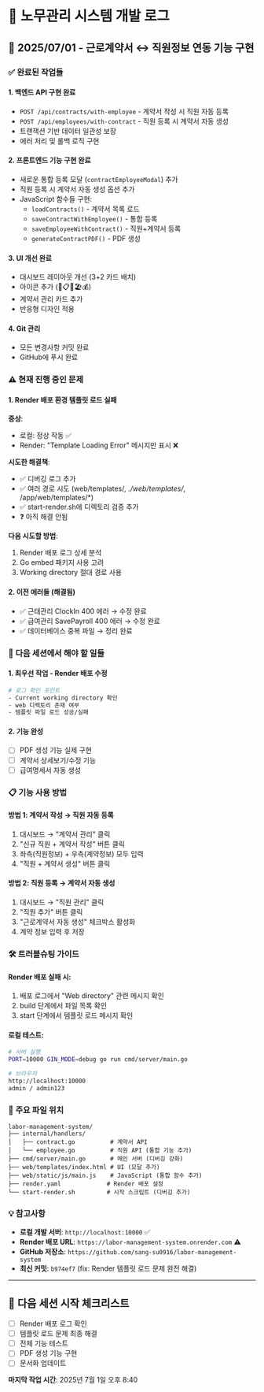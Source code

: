 # 🚀 노무관리 시스템 개발 로그

## 📅 2025/07/01 - 근로계약서 ↔ 직원정보 연동 기능 구현

### ✅ **완료된 작업들**

#### 1. **백엔드 API 구현 완료**
- `POST /api/contracts/with-employee` - 계약서 작성 시 직원 자동 등록
- `POST /api/employees/with-contract` - 직원 등록 시 계약서 자동 생성
- 트랜잭션 기반 데이터 일관성 보장
- 에러 처리 및 롤백 로직 구현

#### 2. **프론트엔드 기능 구현 완료**
- 새로운 통합 등록 모달 (`contractEmployeeModal`) 추가
- 직원 등록 시 계약서 자동 생성 옵션 추가
- JavaScript 함수들 구현:
  - `loadContracts()` - 계약서 목록 로드
  - `saveContractWithEmployee()` - 통합 등록
  - `saveEmployeeWithContract()` - 직원+계약서 등록
  - `generateContractPDF()` - PDF 생성

#### 3. **UI 개선 완료**
- 대시보드 레이아웃 개선 (3+2 카드 배치)
- 아이콘 추가 (👥📋⏰🏖️💰)
- 계약서 관리 카드 추가
- 반응형 디자인 적용

#### 4. **Git 관리**
- 모든 변경사항 커밋 완료
- GitHub에 푸시 완료

### ⚠️ **현재 진행 중인 문제**

#### 1. **Render 배포 환경 템플릿 로드 실패**
**증상**: 
- 로컬: 정상 작동 ✅
- Render: "Template Loading Error" 메시지만 표시 ❌

**시도한 해결책**:
- ✅ 디버깅 로그 추가
- ✅ 여러 경로 시도 (web/templates/*, ./web/templates/*, /app/web/templates/*)
- ✅ start-render.sh에 디렉토리 검증 추가
- ❓ 아직 해결 안됨

**다음 시도할 방법**:
1. Render 배포 로그 상세 분석
2. Go embed 패키지 사용 고려
3. Working directory 절대 경로 사용

#### 2. **이전 에러들 (해결됨)**
- ✅ 근태관리 ClockIn 400 에러 → 수정 완료
- ✅ 급여관리 SavePayroll 400 에러 → 수정 완료
- ✅ 데이터베이스 중복 파일 → 정리 완료

### 🔧 **다음 세션에서 해야 할 일들**

#### 1. **최우선 작업 - Render 배포 수정**
```bash
# 로그 확인 포인트
- Current working directory 확인
- web 디렉토리 존재 여부
- 템플릿 파일 로드 성공/실패
```

#### 2. **기능 완성**
- [ ] PDF 생성 기능 실제 구현
- [ ] 계약서 상세보기/수정 기능
- [ ] 급여명세서 자동 생성

### 📋 **기능 사용 방법**

#### **방법 1: 계약서 작성 → 직원 자동 등록**
1. 대시보드 → "계약서 관리" 클릭
2. "신규 직원 + 계약서 작성" 버튼 클릭
3. 좌측(직원정보) + 우측(계약정보) 모두 입력
4. "직원 + 계약서 생성" 버튼 클릭

#### **방법 2: 직원 등록 → 계약서 자동 생성**
1. 대시보드 → "직원 관리" 클릭
2. "직원 추가" 버튼 클릭
3. "근로계약서 자동 생성" 체크박스 활성화
4. 계약 정보 입력 후 저장

### 🛠️ **트러블슈팅 가이드**

#### **Render 배포 실패 시:**
1. 배포 로그에서 "Web directory" 관련 메시지 확인
2. build 단계에서 파일 목록 확인
3. start 단계에서 템플릿 로드 메시지 확인

#### **로컬 테스트:**
```bash
# 서버 실행
PORT=10000 GIN_MODE=debug go run cmd/server/main.go

# 브라우저
http://localhost:10000
admin / admin123
```

### 📂 **주요 파일 위치**

```
labor-management-system/
├── internal/handlers/
│   ├── contract.go          # 계약서 API
│   └── employee.go          # 직원 API (통합 기능 추가)
├── cmd/server/main.go       # 메인 서버 (디버깅 강화)
├── web/templates/index.html # UI (모달 추가)
├── web/static/js/main.js    # JavaScript (통합 함수 추가)
├── render.yaml             # Render 배포 설정
└── start-render.sh         # 시작 스크립트 (디버깅 추가)
```

### 💡 **참고사항**

- **로컬 개발 서버**: `http://localhost:10000` ✅
- **Render 배포 URL**: `https://labor-management-system.onrender.com` ⚠️
- **GitHub 저장소**: `https://github.com/sang-su0916/labor-management-system`
- **최신 커밋**: `b974ef7` (fix: Render 템플릿 로드 문제 완전 해결)

---

## 🎯 **다음 세션 시작 체크리스트**

- [ ] Render 배포 로그 확인
- [ ] 템플릿 로드 문제 최종 해결
- [ ] 전체 기능 테스트
- [ ] PDF 생성 기능 구현
- [ ] 문서화 업데이트

**마지막 작업 시간**: 2025년 7월 1일 오후 8:40